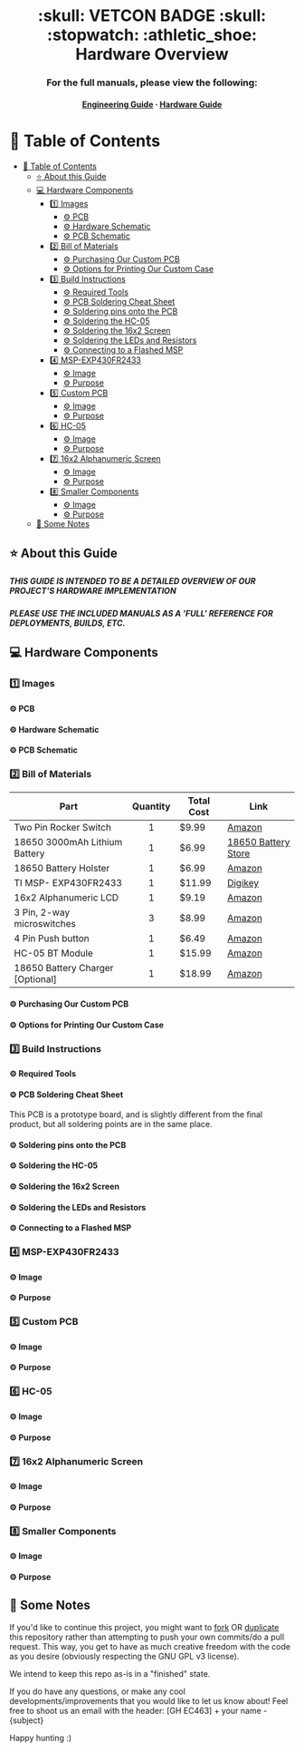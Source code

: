 <div align=center>
<h1> :skull: VETCON BADGE :skull: <br/>
:stopwatch: :athletic_shoe: Hardware Overview </h1>
<h3> For the full manuals, please view the following: </h3>
<h4>
<h4>
    <a href="notes/README_Engineering.md">Engineering Guide</a>
  <span> · </span>
    <a href="notes/README_HARDWARE.md">Hardware Guide</a>
</h4>

</div>


# :notebook_with_decorative_cover: Table of Contents
- [:notebook_with_decorative_cover: Table of Contents](#notebook_with_decorative_cover-table-of-contents)
  - [:star: About this Guide](#star-about-this-guide)
  - [:computer: Hardware Components](#computer-hardware-components)
    - [:one: Images](#one-images)
      - [:gear: PCB](#gear-pcb)
      - [:gear: Hardware Schematic](#gear-hardware-schematic)
      - [:gear: PCB Schematic](#gear-pcb-schematic)
    - [:two: Bill of Materials](#two-bill-of-materials)
      - [:gear: Purchasing Our Custom PCB](#gear-purchasing-our-custom-pcb)
      - [:gear: Options for Printing Our Custom Case](#gear-options-for-printing-our-custom-case)
    - [:three: Build Instructions](#three-build-instructions)
      - [:gear: Required Tools](#gear-required-tools)
      - [:gear: PCB Soldering Cheat Sheet](#gear-pcb-soldering-cheat-sheet)
      - [:gear: Soldering pins onto the PCB](#gear-soldering-pins-onto-the-pcb)
      - [:gear: Soldering the HC-05](#gear-soldering-the-hc-05)
      - [:gear: Soldering the 16x2 Screen](#gear-soldering-the-16x2-screen)
      - [:gear: Soldering the LEDs and Resistors](#gear-soldering-the-leds-and-resistors)
      - [:gear: Connecting to a Flashed MSP](#gear-connecting-to-a-flashed-msp)
    - [:four: MSP-EXP430FR2433](#four-msp-exp430fr2433)
      - [:gear: Image](#gear-image)
      - [:gear: Purpose](#gear-purpose)
    - [:five: Custom PCB](#five-custom-pcb)
      - [:gear: Image](#gear-image-1)
      - [:gear: Purpose](#gear-purpose-1)
    - [:six: HC-05](#six-hc-05)
      - [:gear: Image](#gear-image-2)
      - [:gear: Purpose](#gear-purpose-2)
    - [:seven: 16x2 Alphanumeric Screen](#seven-16x2-alphanumeric-screen)
      - [:gear: Image](#gear-image-3)
      - [:gear: Purpose](#gear-purpose-3)
    - [:eight: Smaller Components](#eight-smaller-components)
      - [:gear: Image](#gear-image-4)
      - [:gear: Purpose](#gear-purpose-4)
  - [:memo: Some Notes](#memo-some-notes)

## :star: About this Guide
<h5> THIS GUIDE IS INTENDED TO BE A DETAILED OVERVIEW OF OUR PROJECT'S HARDWARE IMPLEMENTATION </h5>
<h5> PLEASE USE THE INCLUDED MANUALS AS A 'FULL' REFERENCE FOR DEPLOYMENTS, BUILDS, ETC.</h5>

## :computer: Hardware Components

### :one: Images 

#### :gear: PCB
#### :gear: Hardware Schematic
#### :gear: PCB Schematic

### :two: Bill of Materials

| Part | Quantity | Total Cost | Link |
|------|:--------:|------------|------|
|Two Pin Rocker Switch|1|$9.99|[Amazon](https://www.amazon.com/Twidec-Pre-soldered-Wires%EF%BC%88Quality-Assurance-KCD1-2-101-X-H/dp/B07SPVPQPL/ref=sr_1_7?keywords=2+pin+toggle+switch&qid=1649362072&sr=8-7)
|18650 3000mAh Lithium Battery|1|$6.99|[18650 Battery Store](https://www.18650batterystore.com/collections/18650-batteries/products/epoch-30p-18650)
|18650 Battery Holster|1|$6.99|[Amazon](https://www.amazon.com/ACEIRMC-Battery-Plastic-Storage-Connect/dp/B0986K3GVN/ref=sr_1_3?crid=3R9G21G1HKID6&keywords=1+slot+18650+holder&qid=1649364172&sprefix=1+slot+18650+holde%2Caps%2C75&sr=8-3)
|TI MSP- EXP430FR2433|1|$11.99|[Digikey](https://www.digikey.com/en/products/detail/texas-instruments/MSP-EXP430FR2433/7931876)
|16x2 Alphanumeric LCD|1|$9.19|[Amazon](https://www.amazon.com/HiLetgo-Display-Backlight-Controller-Character/dp/B00HJ6AFW6/ref=sr_1_3?keywords=HD44780&qid=1649365855&sr=8-3)
|3 Pin, 2-way microswitches|3|$8.99|[Amazon](https://www.amazon.com/Tnuocke-Vertical-Position-Switches-SS12D00-G3/dp/B099MRCDG8/ref=pd_lpo_1?pd_rd_i=B099MRCDG8&th=1)
|4 Pin Push button|1|$6.49|[Amazon](https://www.amazon.com/QTEATAK-Momentary-Tactile-Button-Switch/dp/B07VSNN9S2/ref=sr_1_2?crid=2NFCRS53B4EYJ&keywords=4+pin+push+button&qid=1649364273&sprefix=4+pin+push+button%2Caps%2C72&sr=8-2)
|HC-05 BT Module|1|$15.99|[Amazon](https://www.amazon.com/AEDIKO-Bluetooth-Transceiver-Integrated-Communication/dp/B09M6ZVJVR/ref=sr_1_19?crid=PQKO386NVIOA&keywords=HC-05+Bluetooth&qid=1649364332&sprefix=hc-05+bluetooth%2Caps%2C65&sr=8-19)
|18650 Battery Charger [Optional]|1|$18.99|[Amazon](https://www.amazon.com/Intelligent-Snado-Universal-Rechargeable-Batteries/dp/B0721JP6FK/ref=sr_1_3?crid=1Y82S5BQEIY2S&keywords=18650+battery+charger&qid=1649362929&sprefix=18650+battery+charger%2Caps%2C85&sr=8-3)

#### :gear: Purchasing Our Custom PCB

#### :gear: Options for Printing Our Custom Case

### :three: Build Instructions

#### :gear: Required Tools
#### :gear: PCB Soldering Cheat Sheet
This PCB is a prototype board, and is slightly different from the final product, but all soldering points are in the same place.

#### :gear: Soldering pins onto the PCB
#### :gear: Soldering the HC-05
#### :gear: Soldering the 16x2 Screen
#### :gear: Soldering the LEDs and Resistors
#### :gear: Connecting to a Flashed MSP

### :four: MSP-EXP430FR2433

#### :gear: Image
#### :gear: Purpose

### :five: Custom PCB

#### :gear: Image
#### :gear: Purpose

### :six: HC-05

#### :gear: Image
#### :gear: Purpose

### :seven: 16x2 Alphanumeric Screen

#### :gear: Image
#### :gear: Purpose

### :eight: Smaller Components

#### :gear: Image
#### :gear: Purpose

## :memo: Some Notes
If you'd like to continue this project, you might want to [fork](https://docs.github.com/en/get-started/quickstart/fork-a-repo) OR [duplicate](https://docs.github.com/en/repositories/creating-and-managing-repositories/duplicating-a-repository) this repository rather than attempting to push your own commits/do a pull request. This way, you get to have as much creative freedom with the code as you desire (obviously respecting the GNU GPL v3 license).

We intend to keep this repo as-is in a "finished" state. 

If you do have any questions, or make any cool developments/improvements that you would like to let us know about! Feel free to shoot us an email with the header: [GH EC463] + your name - {subject}

Happy hunting :)

